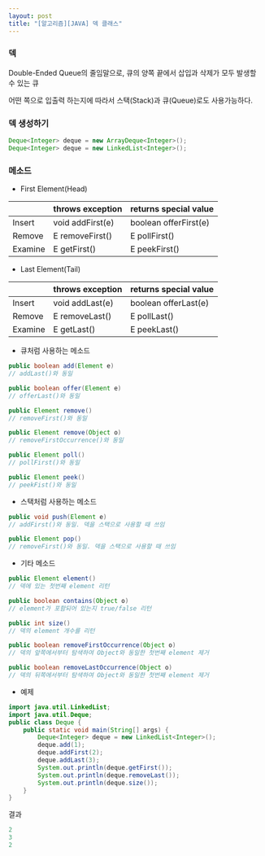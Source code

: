 ```yaml
---
layout: post
title: "[알고리즘][JAVA] 덱 클래스"
---
```


### 덱
Double-Ended Queue의 줄임말으로, 큐의 양쪽 끝에서 삽입과 삭제가 모두 발생할 수 있는 큐

어떤 쪽으로 입출력 하는지에 따라서 스택(Stack)과 큐(Queue)로도 사용가능하다.

### 덱 생성하기
```java
Deque<Integer> deque = new ArrayDeque<Integer>();
Deque<Integer> deque = new LinkedList<Integer>();
```

### 메소드
* First Element(Head)

|   | throws exception | returns special value |
|-----|-----|-----|
| Insert | void addFirst(e) | boolean offerFirst(e) |
| Remove | E removeFirst() | E pollFirst() |
| Examine | E getFirst() | E peekFirst() |

* Last Element(Tail)

|   | throws exception | returns special value |
|-----|-----|-----|
| Insert | void addLast(e) | boolean offerLast(e) |
| Remove | E removeLast() | E pollLast() |
| Examine | E getLast() | E peekLast() |


* 큐처럼 사용하는 메소드

```java
public boolean add(Element e)
// addLast()와 동일

public boolean offer(Element e)
// offerLast()와 동일

public Element remove()
// removeFirst()와 동일

public Element remove(Object o)
// removeFirstOccurrence()와 동일

public Element poll()
// pollFirst()와 동일

public Element peek()
// peekFist()와 동일
```

* 스택처럼 사용하는 메소드

```java
public void push(Element e)
// addFirst()와 동일. 덱을 스택으로 사용할 때 쓰임

public Element pop()
// removeFirst()와 동일. 덱을 스택으로 사용할 때 쓰임
```

* 기타 메소드

```java
public Element element()
// 덱에 있는 첫번째 element 리턴

public boolean contains(Object o)
// element가 포함되어 있는지 true/false 리턴

public int size()
// 덱의 element 개수를 리턴

public boolean removeFirstOccurrence(Object o)
// 덱의 앞쪽에서부터 탐색하여 Object와 동일한 첫번째 element 제거

public boolean removeLastOccurrence(Object o)
// 덱의 뒤쪽에서부터 탐색하여 Object와 동일한 첫번째 element 제거
```


* 예제
```java
import java.util.LinkedList;
import java.util.Deque;
public class Deque {
    public static void main(String[] args) {
        Deque<Integer> deque = new LinkedList<Integer>();
        deque.add(1);
        deque.addFirst(2);
        deque.addLast(3);
        System.out.println(deque.getFirst());
        System.out.println(deque.removeLast());
        System.out.println(deque.size());
    }
}
```

결과
```java
2
3
2
```